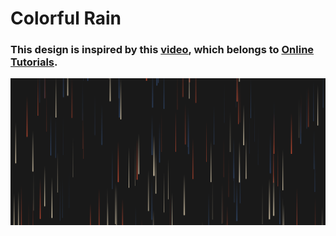 # Colorful Rain
### This design is inspired by this [video](https://youtu.be/YhXxBhInJMI), which belongs to [Online Tutorials](https://www.youtube.com/@OnlineTutorialsYT).

![preview img 1](/preview.png)
